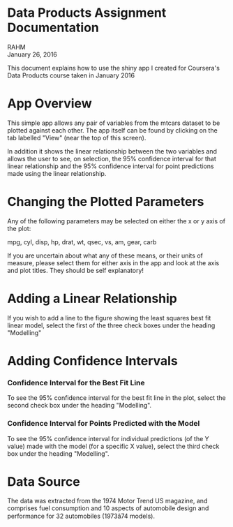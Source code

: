 # Data Products Assignment Documentation
RAHM  
January 26, 2016  

This document explains how to use the shiny app I created for Coursera's Data Products course taken in January 2016



# App Overview
This simple app allows any pair of variables from the mtcars dataset to be plotted against each other.
The app itself can be found by clicking on the tab labelled "View" (near the top of this screen).

In addition it shows the linear relationship between the two variables and allows the user to see, on selection, the 95% confidence interval for that linear relationship and the 95% confidence interval for point predictions made using the linear relationship.

# Changing the Plotted Parameters

Any of the following parameters may be selected on either the x or y axis of the plot:

mpg, cyl, disp, hp, drat, wt, qsec, vs, am, gear, carb

If you are uncertain about what any of these means, or their units of measure, please select them for either axis in the app and look at the axis and plot titles. They should be self explanatory! 

# Adding a Linear Relationship
If you wish to add a line to the figure showing the least squares best fit linear model, select the first of the three check boxes under the heading "Modelling"

# Adding Confidence Intervals

### Confidence Interval for the Best Fit Line
To see the 95% confidence interval for the best fit line in the plot, select the second check box under the heading "Modelling".

### Confidence Interval for Points Predicted with the Model
To see the 95% confidence interval for individual predictions (of the Y value) made with the model (for a specific X value), select the third check box under the heading "Modelling".

# Data Source
The data was extracted from the 1974 Motor Trend US magazine, and comprises fuel consumption and 10 aspects of automobile design and performance for 32 automobiles (1973â74 models).




